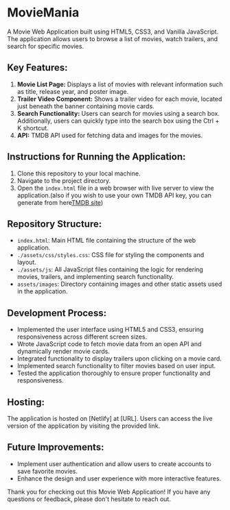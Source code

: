 # MovieMania
A Movie Web Application built using HTML5, CSS3, and Vanilla JavaScript. The application allows users to browse a list of movies, watch trailers, and search for specific movies.


## Key Features:
1. **Movie List Page:** Displays a list of movies with relevant information such as title, release year, and poster image.
2. **Trailer Video Component:** Shows a trailer video for each movie, located just beneath the banner containing movie cards.
3. **Search Functionality:** Users can search for movies using a search box. Additionally, users can quickly type into the search box using the Ctrl + K shortcut.
4. **API:** TMDB API used for fetching data and images for the movies.

## Instructions for Running the Application:
1. Clone this repository to your local machine.
2. Navigate to the project directory.
3. Open the `index.html` file in a web browser with live server to view the application.(also if you wish to use your own TMDB API key, you can generate from here[TMDB site]((https://www.themoviedb.org/))) 


## Repository Structure:
- `index.html`: Main HTML file containing the structure of the web application.
- `./assets/css/styles.css`: CSS file for styling the components and layout.
- `./assets/js`: All JavaScript files containing the logic for rendering movies, trailers, and implementing search functionality.
- `assets/images`: Directory containing images and other static assets used in the application.

## Development Process:
- Implemented the user interface using HTML5 and CSS3, ensuring responsiveness across different screen sizes.
- Wrote JavaScript code to fetch movie data from an open API and dynamically render movie cards.
- Integrated functionality to display trailers upon clicking on a movie card.
- Implemented search functionality to filter movies based on user input.
- Tested the application thoroughly to ensure proper functionality and responsiveness.


## Hosting:
The application is hosted on [Netlify] at [URL]. Users can access the live version of the application by visiting the provided link.

## Future Improvements:
- Implement user authentication and allow users to create accounts to save favorite movies.
- Enhance the design and user experience with more interactive features.


Thank you for checking out this Movie Web Application! If you have any questions or feedback, please don't hesitate to reach out.

